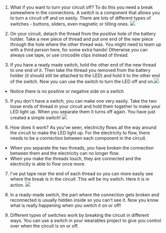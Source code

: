 1. What if you want to turn your circuit off? To do this you need a break somewhere in the connections. A _switch_ is a component that allows you to turn a circuit off and on easily. There are lots of different types of switches - buttons, sliders, even magnetic or tilting ones. ![](/assets/switches_100_384_650.png)

3. On your circuit, detach the thread from the _positive_ hole of the battery holder. Take a new piece of thread and put one end of the new piece through the hole where the other thread was. You might need to team up with a third person here, for some extra hands! Otherwise you can always use tape, or use crocodile clips instead of thread.

4. If you have a ready made switch, hold the other end of the new thread to one end of it. Then take the thread you removed from the battery holder (it should still be attached to the LED) and hold it to the other end of the switch. Now you can use the switch to turn the LED off and on.![](/assets/switch_on_thread_180_229_700.png)
 * Notice there is no positive or negative side on a switch
5.  If you don't have a switch, you can make one very easily. Take the two loose ends of thread in your circuit and hold them together to make your LED light up. When you separate them it turns off again. You have just created a simple switch! ![](/assets/switch_diy_thread_abc_120_650.png)

6. How does it work? As you've seen, electricity flows all the way around the circuit to make the LED light up. For the electricity to flow, there needs to be a connection between each component in the circuit. 
 * When you separate the two threads, you have broken the connection between them and the electricity can no longer flow.
 * When you make the threads touch, they are connected and the electricity is able to flow once more. 

7. I've put tape near the end of each thread so you can more easily see where the break is in the circuit. This will be my switch. Here it is in action.
![](/assets/switch_diy_tape_abc_120_650.png)

9. In a ready-made switch, the part where the connection gets broken and reconnected is usually hidden inside so you can't see it. Now you know what is really happening when you switch it on or off! 

10. Different types of switches work by breaking the circuit in different ways. You can use a switch in your wearables project to give you control over when the circuit is on or off.